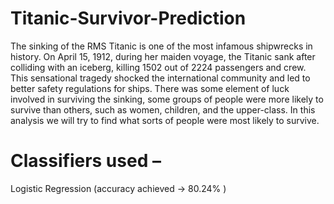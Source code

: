 # Titanic-Survivor-Prediction
The sinking of the RMS Titanic is one of the most infamous shipwrecks in history. On April 15, 1912, during her maiden voyage, the Titanic sank after colliding with an iceberg, killing 1502 out of 2224 passengers and crew. This sensational tragedy shocked the international community and led to better safety regulations for ships.
There was some element of luck involved in surviving the sinking, some groups of people were more likely to survive than others, such as women, children, and the upper-class.
In this analysis we will try to find what sorts of people were most likely to survive.

# Classifiers used –
Logistic Regression (accuracy achieved -> 80.24% )
